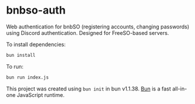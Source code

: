 # bnbso-auth
Web authentication for bnbSO (registering accounts, changing passwords) using Discord authentication. Designed for FreeSO-based servers.

To install dependencies:

```bash
bun install
```

To run:

```bash
bun run index.js
```

This project was created using `bun init` in bun v1.1.38. [Bun](https://bun.sh) is a fast all-in-one JavaScript runtime.

